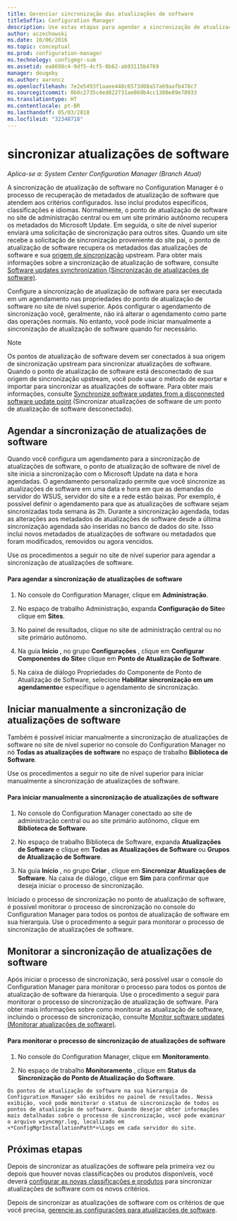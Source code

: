 ```yaml
---
title: Gerenciar sincronização das atualizações de software
titleSuffix: Configuration Manager
description: Use estas etapas para agendar a sincronização de atualizações de software, iniciar a sincronização de atualizações de software manualmente e monitorar a sincronização de atualizações de software.
author: aczechowski
ms.date: 10/06/2016
ms.topic: conceptual
ms.prod: configuration-manager
ms.technology: configmgr-sum
ms.assetid: ea8698c4-9df5-4cf5-8b62-ab93115b4769
manager: dougeby
ms.author: aaroncz
ms.openlocfilehash: 7e2e5493f1aaee448c6573d08a57a69aafb478c7
ms.sourcegitcommit: 0b0c2735c4ed822731ae069b4cc1380e89e78933
ms.translationtype: HT
ms.contentlocale: pt-BR
ms.lasthandoff: 05/03/2018
ms.locfileid: "32348718"
---
```

#  <a name="BKMK_SUMSync"></a> sincronizar atualizações de software

*Aplica-se a: System Center Configuration Manager (Branch Atual)*

 A sincronização de atualização de software no Configuration Manager é o processo de recuperação de metadados de atualização de software que atendem aos critérios configurados. Isso inclui produtos específicos, classificações e idiomas. Normalmente, o ponto de atualização de software no site de administração central ou em um site primário autônomo recupera os metadados do Microsoft Update. Em seguida, o site de nível superior enviará uma solicitação de sincronização para outros sites. Quando um site recebe a solicitação de sincronização proveniente do site pai, o ponto de atualização de software recupera os metadados das atualizações de software e sua [origem de sincronização](../plan-design/plan-for-software-updates.md#BKMK_SyncSource) upstream. Para obter mais informações sobre a sincronização de atualização de software, consulte [Software updates synchronization (Sincronização de atualizações de software)](../understand/software-updates-introduction.md#BKMK_Synchronization).

Configure a sincronização de atualização de software para ser executada em um agendamento nas propriedades do ponto de atualização de software no site de nível superior. Após configurar o agendamento de sincronização você, geralmente, não irá alterar o agendamento como parte das operações normais. No entanto, você pode iniciar manualmente a sincronização de atualização de software quando for necessário.

  > [!NOTE]  
  >  Os pontos de atualização de software devem ser conectados à sua origem de sincronização upstream para sincronizar atualizações de software. Quando o ponto de atualização de software está desconectado de sua origem de sincronização upstream, você pode usar o método de exportar e importar para sincronizar as atualizações de software. Para obter mais informações, consulte [Synchronize software updates from a disconnected software update point](synchronize-software-updates-disconnected.md) (Sincronizar atualizações de software de um ponto de atualização de software desconectado).  

## <a name="schedule-software-updates-synchronization"></a>Agendar a sincronização de atualizações de software
Quando você configura um agendamento para a sincronização de atualizações de software, o ponto de atualização de software de nível de site inicia a sincronização com o Microsoft Update na data e hora agendadas. O agendamento personalizado permite que você sincronize as atualizações de software em uma data e hora em que as demandas do servidor do WSUS, servidor do site e a rede estão baixas. Por exemplo, é possível definir o agendamento para que as atualizações de software sejam sincronizadas toda semana às 2h. Durante a sincronização agendada, todas as alterações aos metadados de atualizações de software desde a última sincronização agendada são inseridas no banco de dados do site. Isso inclui novos metadados de atualizações de software ou metadados que foram modificados, removidos ou agora vencidos.

Use os procedimentos a seguir no site de nível superior para agendar a sincronização de atualizações de software.  

#### <a name="to-schedule-software-updates-synchronization"></a>Para agendar a sincronização de atualizações de software  

  1.  No console do Configuration Manager, clique em **Administração**.  

  2.  No espaço de trabalho Administração, expanda **Configuração do Site**e clique em **Sites**.  

  3.  No painel de resultados, clique no site de administração central ou no site primário autônomo.  

  4.  Na guia **Início** , no grupo **Configurações** , clique em **Configurar Componentes do Site**e clique em **Ponto de Atualização de Software**.  

  5.  Na caixa de diálogo Propriedades do Componente de Ponto de Atualização de Software, selecione **Habilitar sincronização em um agendamento**e especifique o agendamento de sincronização.  

## <a name="manually-start-software-updates-synchronization"></a>Iniciar manualmente a sincronização de atualizações de software
Também é possível iniciar manualmente a sincronização de atualizações de software no site de nível superior no console do Configuration Manager no nó **Todas as atualizações de software** no espaço de trabalho **Biblioteca de Software**.  

Use os procedimentos a seguir no site de nível superior para iniciar manualmente a sincronização de atualizações de software.  

#### <a name="to-manually-start-software-updates-synchronization"></a>Para iniciar manualmente a sincronização de atualizações de software  

  1.  No console do Configuration Manager conectado ao site de administração central ou ao site primário autônomo, clique em **Biblioteca de Software**.  

  2.  No espaço de trabalho Biblioteca de Software, expanda **Atualizações de Software** e clique em **Todas as Atualizações de Software** ou **Grupos de Atualização de Software**.  

  3.  Na guia **Início** , no grupo **Criar** , clique em **Sincronizar Atualizações de Software**. Na caixa de diálogo, clique em **Sim** para confirmar que deseja iniciar o processo de sincronização.  

   Iniciado o processo de sincronização no ponto de atualização de software, é possível monitorar o processo de sincronização no console do Configuration Manager para todos os pontos de atualização de software em sua hierarquia. Use o procedimento a seguir para monitorar o processo de sincronização de atualizações de software.  


## <a name="monitor-software-updates-synchronization"></a>Monitorar a sincronização de atualizações de software
Após iniciar o processo de sincronização, será possível usar o console do Configuration Manager para monitorar o processo para todos os pontos de atualização de software da hierarquia. Use o procedimento a seguir para monitorar o processo de sincronização de atualização de software. Para obter mais informações sobre como monitorar as atualização de software, incluindo o processo de sincronização, consulte [Monitor software updates (Monitorar atualizações de software)](../deploy-use/monitor-software-updates.md).

#### <a name="to-monitor-the-software-updates-synchronization-process"></a>Para monitorar o processo de sincronização de atualizações de software  

  1.  No console do Configuration Manager, clique em **Monitoramento**.  

  2.  No espaço de trabalho **Monitoramento** , clique em **Status da Sincronização do Ponto de Atualização do Software**.  

    Os pontos de atualização de software na sua hierarquia do Configuration Manager são exibidos no painel de resultados. Nessa exibição, você pode monitorar o status de sincronização de todos os pontos de atualização de software. Quando desejar obter informações mais detalhadas sobre o processo de sincronização, você pode examinar o arquivo wsyncmgr.log, localizado em <*ConfigMgrInstallationPath*>\Logs em cada servidor do site.  

## <a name="next-steps"></a>Próximas etapas
Depois de sincronizar as atualizações de software pela primeira vez ou depois que houver novas classificações ou produtos disponíveis, você deverá [configurar as novas classificações e produtos](configure-classifications-and-products.md) para sincronizar atualizações de software com os novos critérios.

Depois de sincronizar as atualizações de software com os critérios de que você precisa, [gerencie as configurações para atualizações de software](manage-settings-for-software-updates.md).  
